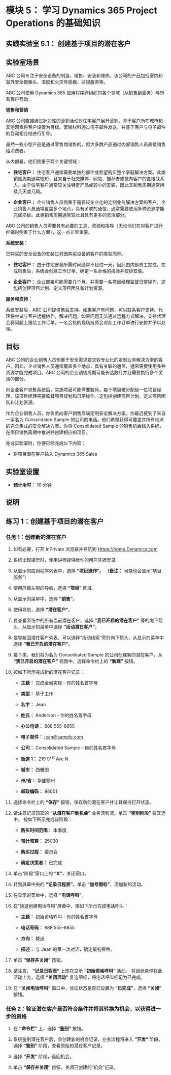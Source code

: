 ﻿---
lab:
    title: '实验室 5.1： 创建基于项目的潜在客户'
    module: '模块 5： 学习 Dynamics 365 Project Operations 的基础知识'
---

模块 5： 学习 Dynamics 365 Project Operations 的基础知识
========================

## 实践实验室 5.1： 创建基于项目的潜在客户

## 实验室场景

ABC 公司专注于安全设备的制造、销售、安装和维修。该公司的产品包括室内和室外安全摄像头、湿度和火灾传感器、监视服务等。 

ABC 公司使用 Dynamics 365 应用程序跨组织的各个领域（从销售到服务）与所有客户互动。 

**销售和营销**

ABC 公司直接通过针对性的营销活动对住宅客户展开营销。基于客户所在城市和其他因素将客户设置为目标。营销材料通过电子邮件发送，并基于客户与电子邮件的互动相应地进行引导。 

虽然一些小型产品是通过零售商销售的，但大多数产品通过内部销售人员直接销售给消费者。

从内部看，他们侧重于两个关键领域： 

- **住宅客户：** 住宅客户通常需要单独的部件或希望购买整个家庭解决方案。此类销售周期通常较短，且来自于社交媒体、网站、推荐者或意向客户的直接联系人。由于住宅客户通常较关注特定产品或较小的安装，因此其销售周期通常持续几天或几周。 

- **企业客户：** 企业销售人员侧重于需要较专业化的定制业务解决方案的客户。企业销售人员通常覆盖多个地点，具有关联的通信，通常需要使用多种资源才能完成项目。此类销售周期通常较长且具有更多的灵活部分。 

ABC 公司的销售人员需要具有必要的工具、资源和指导（无论他们在对客户进行推销时侧重于什么方面），这一点非常重要。 

**系统安装：**

已购买的安全设备的安装过程因购买设备的客户的类型而异。 

- **住宅客户：** 由于住宅安装所需时间通常不超过一天，因此由内部员工完成。完成销售后，系统会创建工作订单、确定一名合格的技师并安排安装。 

- **企业客户：** 企业部署可能需要几个月，并需要一名项目经理监督日常操作。这包括创建项目计划、定义项目团队和计划资源。 

**服务和支持：**

系统安装后，ABC 公司提供售后支持。如果客户有问题，可以联系客户支持。代理将尝试与客户远程协作，解决问题。如果问题无法通过远程方式解决，支持代理会将问题上报给工作订单，一名合格的现场技师会对此工作订单进行安排并予以处理。 
## 目标

ABC 公司的企业销售人员侧重于安全需求要求较专业化的定制业务解决方案的客户。因此，企业销售人员通常覆盖多个地点，具有关联的通信，通常需要使用多种资源才能完成项目。ABC 公司的企业销售周期可能长达数月并且需要执行多个灵活的部分。 

向企业客户销售系统后，实施项目可能需要数月。每个项目被分配给一位项目经理，该项目经理需要监督项目规划和日常操作。这包括创建项目计划、定义项目团队和计划资源。 

作为企业销售人员，你负责向客户销售高端定制安全解决方案。你最近接到了来自一家名为 Consolidated Sample 的公司的电话。他们希望获得可覆盖其所有地点的完全集成的安全解决方案。你将 Consolidated Sample 的销售机会输入系统，在项目销售周期中推进并创建相应的项目。 

完成实验室时，你便已经完成以下内容：

- 将项目潜在客户输入 Dynamics 365 Sales

## 实验室设置

  - **预计用时**： 10 分钟

## 说明

## 练习 1：创建基于项目的潜在客户

### 任务 1：创建新的潜在客户

1. 如有必要，打开 InPrivate 浏览器并导航到 [Https://home.Dynamics.com](https://home.dynamics.com/) 

2. 系统出现提示时，使用讲师提供给你的用户凭据登录。 

3. 从显示的应用程序列表中，选择 **“项目操作”**。 **（备注：** 可能也会显示“项目服务”）

4. 使用屏幕左侧的导航，选择 **“项目”** 区域。 

5. 从显示的菜单中，选择 **“销售”**。

6. 使用导航，选择 **“潜在客户”**。 

7. 要查看系统中的所有当前潜在客户，选择 **“我已开启的潜在客户”** 旁的向下箭头，从显示的菜单中选择 **“活动潜在客户”**。 

8. 要导航回潜在客户列表，可以选择“活动线索”旁的向下箭头，从显示的菜单中选择 **“我已开启的潜在客户”**。 

9. 接下来，我们将为名为 Consolidated Sample 的公司创建新的潜在客户，从 **“我已开启的潜在客户”** 视图中，选择命令栏上的 **“新建”** 按钮。

10. 按如下所示完成新的潜在客户记录：

	- **主题：** 完成全局实现 - 你的姓名首字母

	- **类型：** 基于工作

	- **名字：** Jean

	- **姓氏：** Anderson - 你的姓名首字母

	- **办公电话：** 888 555-8855

	- **电子邮件：** jean@sample.com

	- **公司：** Consolidated Sample – 你的姓名首字母

	- **街道 1：**  219 91<sup data-htmlnode="">st</sup> Ave N

	- **城市：** 西雅图

	- **州/省：** 华盛顿州

	- **邮政编码：** 98001 

11. 选择命令栏上的 **“保存”** 按钮，保存新的潜在客户并让其保持打开状态。

12. 请注意记录顶部的 **“从潜在客户到机会”** 业务流程流。单击 **“鉴别阶段”** 将其选中。 按如下所示完成该阶段：

	- **购买时间范围：** 本季度

	- **预计预算：** 25000  

	- **购买过程：** 委员会

	- **确定决策者：** 已完成

13. 单击“阶段”窗口上的 **“X”**，关闭窗口。 

14. 转到屏幕中央的 **“记录日程表”**，单击 **“加号图标”**，添加新的活动。 

15. 在显示的菜单中，选择 **“电话呼叫”**。

16. 在“快速创建电话呼叫”屏幕中，按如下所示完成电话呼叫：

	- **主题：** 初始资格呼叫 - 你的姓名首字母  

	- **电话号码：** 888 555-8855

	- **方向：** 拨出

	- **描述：** 与 Jean 的第一次对话，确定最初资格。 

17. 单击 **“保存并关闭”** 按钮。

18. 请注意， **“记录日程表”** 上现在显示 **“初始资格呼叫”** 活动。 将鼠标悬停在此活动上方，选择 **“关闭活动”** 复选图标，将电话呼叫标记为已完成。

19. 在 **“关闭电话呼叫”** 窗口中，验证状态是否已设置为 **“已完成”**，选择 **“关闭”** 按钮。

 

### 任务 2：验证潜在客户是否符合条件并将其转换为机会，以获得进一步的资格

1. 在 **“命令栏”** 上，选择 **“鉴别”** 按钮。 

2. 系统鉴别潜在客户后，会创建新的机会记录，业务流程将进入 **“开发”** 阶段。 选择 **“鉴别”** 阶段，查看原始的潜在客户记录。

3. 选择 **“开发”** 阶段，返回机会。

4. 单击 **“保存并关闭”** 按钮，关闭已创建的“机会”记录。 

